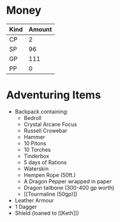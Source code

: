 
# Money

| Kind | Amount |
| ---- | ------ |
| CP   | 2      |
| SP   | 96     |
| GP   | 111    |
| PP   | 0      |

# Adventuring Items
- Backpack containing:
	- Bedroll
	- Crystal Arcane Focus
	- Russell Crowebar
	- Hammer
	- 10 Pitons
	- 10 Torches
	- Tinderbox
	- 5 days of Rations
	- Waterskin
	- Hempen Rope (50ft.)
	- A Dragon Pepper wrapped in paper
	- Dragon tailbone (300-400 gp worth)
	- [[Tourmaline (50gp)]]
- Leather Armour
- 1 Dagger
- Shield (loaned to [[Keth]])